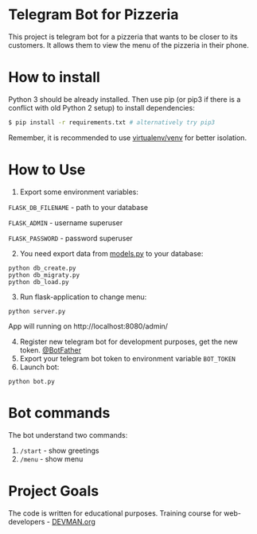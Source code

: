 # Telegram Bot for Pizzeria

This project is telegram bot for a pizzeria that wants to be closer to its customers. It allows them to view the menu of the pizzeria in their phone.

# How to install

Python 3 should be already installed. Then use pip (or pip3 if there is a conflict with old Python 2 setup) to install dependencies:

```bash
$ pip install -r requirements.txt # alternatively try pip3
```
Remember, it is recommended to use [virtualenv/venv](https://devman.org/encyclopedia/pip/pip_virtualenv/) for better isolation.

# How to Use

1. Export some environment variables:

`FLASK_DB_FILENAME` - path to your database

`FLASK_ADMIN` - username superuser

`FLASK_PASSWORD` - password superuser

2. You need export data from [models.py](https://raw.githubusercontent.com/devmanorg/28_pizza_bot/master/models.py) to your database:

```#!bash
python db_create.py
python db_migraty.py
python db_load.py
```

3. Run flask-application to change menu:

```#!bash
python server.py
```

App will running on http://localhost:8080/admin/

4. Register new telegram bot for development purposes, get the new token. [@BotFather](https://telegram.me/botfather)
5. Export your telegram bot token to environment variable `BOT_TOKEN`
6. Launch bot:

```#!bash
python bot.py
```

# Bot commands

The bot understand two commands:
1. `/start` - show greetings
2. `/menu` - show menu

# Project Goals

The code is written for educational purposes. Training course for web-developers - [DEVMAN.org](https://devman.org)
